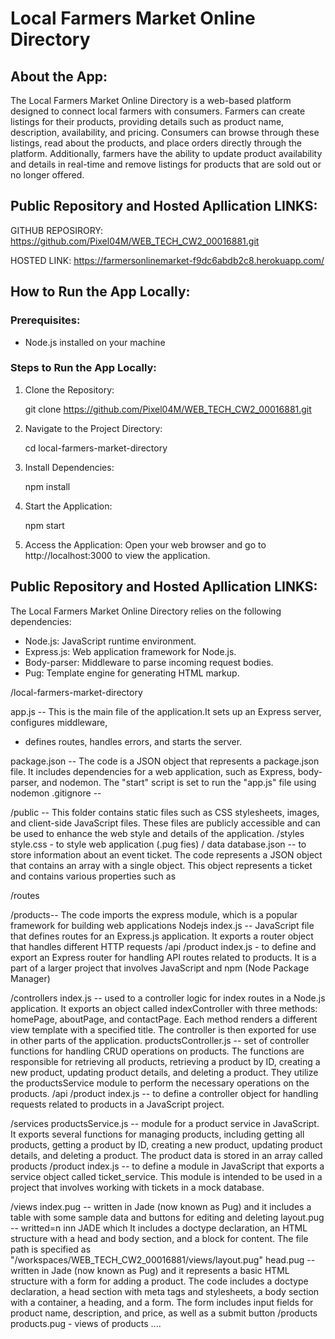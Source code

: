 # Local Farmers Market Online Directory

## About the App:
The Local Farmers Market Online Directory is a web-based platform designed to connect local farmers with consumers. Farmers can create listings for their products, providing details such as product name, description, availability, and pricing. Consumers can browse through these listings, read about the products, and place orders directly through the platform. Additionally, farmers have the ability to update product availability and details in real-time and remove listings for products that are sold out or no longer offered.

## Public Repository and Hosted Apllication LINKS:

GITHUB REPOSIRORY: https://github.com/Pixel04M/WEB_TECH_CW2_00016881.git

HOSTED LINK: https://farmersonlinemarket-f9dc6abdb2c8.herokuapp.com/


## How to Run the App Locally:
### Prerequisites:
- Node.js installed on your machine

### Steps to Run the App Locally:
1. Clone the Repository:
   
    git clone <https://github.com/Pixel04M/WEB_TECH_CW2_00016881.git>
 

2. Navigate to the Project Directory:
   
    cd local-farmers-market-directory


3. Install Dependencies:
 
    npm install

4. Start the Application:
   
    npm start
  

5. Access the Application:
    Open your web browser and go to http://localhost:3000 to view the application.



## Public Repository and Hosted Apllication LINKS:
The Local Farmers Market Online Directory relies on the following dependencies:
- Node.js: JavaScript runtime environment.
- Express.js: Web application framework for Node.js.
- Body-parser: Middleware to parse incoming request bodies.
- Pug: Template engine for generating HTML markup.

/local-farmers-market-directory

  app.js -- This is the main file of the application.It sets up an Express server, configures middleware,
 * defines routes, handles errors, and starts the server.

  package.json -- The code is a JSON object that represents a package.json file. It includes dependencies for a web application, such as Express, body-parser, and nodemon. The "start" script is set to run the "app.js" file using nodemon
  .gitignore --

/public -- This folder contains static files such as CSS stylesheets, images, and client-side JavaScript files. These files are publicly accessible and can be used to enhance the web style and details of the application.
    /styles
      style.css - to style web application (.pug fies)
/ data 
    database.json -- to store information about an event ticket. The code represents a JSON object that contains an array with a single object. This object represents a ticket and contains various properties such as      

 /routes
    
  /products-- The code imports the express module, which is a popular framework for building web applications Nodejs
    index.js --  JavaScript file that defines routes for an Express.js application. It exports a router object that handles different HTTP requests
    /api
     /product
       index.js - to define and export an Express router for handling API routes related to products. It is a part of a larger project that involves JavaScript and npm (Node Package Manager)

  /controllers
    index.js --  used to a controller logic for index routes in a Node.js application. It exports an object called indexController with three methods: homePage, aboutPage, and contactPage. Each method renders a different view template with a specified title. The controller is then exported for use in other parts of the application.
    productsController.js --  set of controller functions for handling CRUD operations on products. The functions are responsible for retrieving all products, retrieving a product by ID, creating a new product, updating product details, and deleting a product. They utilize the productsService module to perform the necessary operations on the products.
     /api 
      /product
        index.js -- to define a controller object for handling requests related to products in a JavaScript project.

  /services
    productsService.js -- module for a product service in JavaScript. It exports several functions for managing products, including getting all products, getting a product by ID, creating a new product, updating product details, and deleting a product. The product data is stored in an array called products
    /product
    index.js -- to define a module in JavaScript that exports a service object called ticket_service. This module is intended to be used in a project that involves working with tickets in a mock database.

  /views
    index.pug -- written in Jade (now known as Pug) and it includes a table with some sample data and buttons for editing and deleting
    layout.pug -- writted=n inn JADE which  It includes a doctype declaration, an HTML structure with a head and body section, and a block for content. The file path is specified as "/workspaces/WEB_TECH_CW2_00016881/views/layout.pug"
    head.pug -- written in Jade (now known as Pug) and it represents a basic HTML structure with a form for adding a product. The code includes a doctype declaration, a head section with meta tags and stylesheets, a body section with a container, a heading, and a form. The form includes input fields for product name, description, and price, as well as a submit button
    /products
       products.pug - views of products 
....
